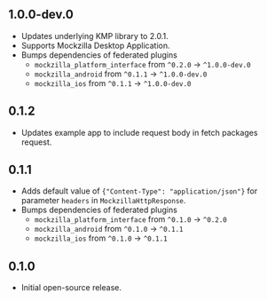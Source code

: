 ## 1.0.0-dev.0

* Updates underlying KMP library to 2.0.1.
* Supports Mockzilla Desktop Application.
* Bumps dependencies of federated plugins
  * `mockzilla_platform_interface` from `^0.2.0` -> `^1.0.0-dev.0`
  * `mockzilla_android` from `^0.1.1` -> `^1.0.0-dev.0`
  * `mockzilla_ios` from `^0.1.1` -> `^1.0.0-dev.0`

## 0.1.2

* Updates example app to include request body in fetch packages request.

## 0.1.1

* Adds default value of `{"Content-Type": "application/json"}` for parameter `headers` in
  `MockzillaHttpResponse`.
* Bumps dependencies of federated plugins
  * `mockzilla_platform_interface` from `^0.1.0` -> `^0.2.0`
  * `mockzilla_android` from `^0.1.0` -> `^0.1.1`
  * `mockzilla_ios` from `^0.1.0` -> `^0.1.1`

## 0.1.0

* Initial open-source release.
